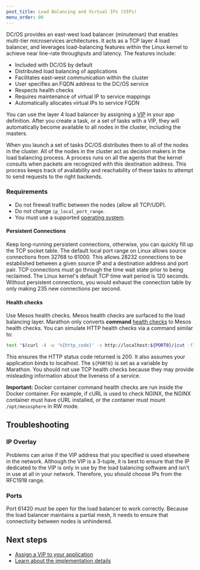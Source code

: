 ```yaml
---
post_title: Load Balancing and Virtual IPs (VIPs)
menu_order: 00
---
```


DC/OS provides an east-west load balancer (minuteman) that enables multi-tier microservices architectures. It acts as a TCP layer 4 load balancer, and leverages load-balancing features within the Linux kernel to achieve near line-rate throughputs and latency. The features include:

- Included with DC/OS by default 
- Distributed load balancing of applications
- Facilitates east-west communication within the cluster
- User specifies an FQDN address to the DC/OS service
- Respects health checks
- Requires maintenance of virtual IP to service mappings
- Automatically allocates virtual IPs to service FQDN

You can use the layer 4 load balancer by assigning a [VIP](/docs/1.10/networking/load-balancing-vips/virtual-ip-addresses/) in your app definition. After you create a task, or a set of tasks with a VIP, they will automatically become available to all nodes in the cluster, including the masters.

When you launch a set of tasks DC/OS distributes them to all of the nodes in the cluster. All of the nodes in the cluster act as decision makers in the load balancing process. A process runs on all the agents that the kernel consults when packets are recognized with this destination address. This process keeps track of availability and reachability of these tasks to attempt to send requests to the right backends.

### Requirements

-  Do not firewall traffic between the nodes (allow all TCP/UDP).
-  Do not change `ip_local_port_range`.
-  You must use a supported [operating system](/docs/1.10/installing/custom/system-requirements/).

#### Persistent Connections
Keep long-running persistent connections, otherwise, you can quickly fill up the TCP socket table. The default local port range on Linux allows source connections from 32768 to 61000. This allows 28232 connections to be established between a given source IP and a destination address and port pair. TCP connections must go through the time wait state prior to being reclaimed. The Linux kernel's default TCP time wait period is 120 seconds. Without persistent connections, you would exhaust the connection table by only making 235 new connections per second.

#### Health checks
Use Mesos health checks. Mesos health checks are surfaced to the load balancing layer. Marathon only converts **command** [health checks](/docs/1.10/deploying-services/creating-services/health-checks/) to Mesos health checks. You can simulate HTTP health checks via a command similar to:
 
 ```bash
 test "$(curl -4 -w '%{http_code}' -s http://localhost:${PORT0}/|cut -f1 -d" ")" == 200
 ```
 
 This ensures the HTTP status code returned is 200. It also assumes your application binds to localhost. The `${PORT0}` is set as a variable by Marathon. You should not use TCP health checks because they may provide misleading information about the liveness of a service.

**Important:** Docker container command health checks are run inside the Docker container. For example, if cURL is used to check NGINX, the NGINX container must have cURL installed, or the container must mount `/opt/mesosphere` in RW mode.

## Troubleshooting

### IP Overlay
Problems can arise if the VIP address that you specified is used elsewhere in the network. Although the VIP is a 3-tuple, it is best to ensure that the IP dedicated to the VIP is only in use by the load balancing software and isn't in use at all in your network. Therefore, you should choose IPs from the RFC1918 range.

### Ports
Port 61420 must be open for the load balancer to work correctly. Because the load balancer maintains a partial mesh, it needs to ensure that connectivity between nodes is unhindered.

## Next steps

- [Assign a VIP to your application](/docs/1.10/networking/load-balancing-vips/virtual-ip-addresses/)
- [Learn about the implementation details](https://github.com/dcos/minuteman)